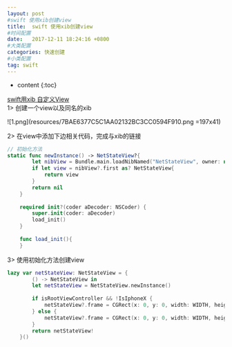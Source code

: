 ```yaml
---
layout: post
#swift 使用xib创建view
title:  swift 使用xib创建view
#时间配置
date:   2017-12-11 18:24:16 +0800
#大类配置
categories: 快速创建
#小类配置
tag: swift
---
```


* content
{:toc}

[swift用xib 自定义View](http://blog.csdn.net/yeshennet/article/details/51577213)<br>
1> 创建一个view以及同名的xib

![1.png](resources/7BAE6377C5C1AA02132BC3CC0594F910.png =197x41)

2> 在view中添加下边相关代码，完成与xib的链接

```swift
// 初始化方法
static func newInstance() -> NetStateView?{
        let nibView = Bundle.main.loadNibNamed("NetStateView", owner: nil, options: nil)
        if let view = nibView?.first as? NetStateView{
            return view
        }
        return nil
    }
    
    required init?(coder aDecoder: NSCoder) {
        super.init(coder: aDecoder)
        load_init()
    }
    
    func load_init(){
    }
```

3> 使用初始化方法创建view 

```swift
lazy var netStateView: NetStateView = {
        () -> NetStateView in
        let netStateView = NetStateView.newInstance()
        
        if isRootViewController && !IsIphoneX {
            netStateView?.frame = CGRect(x: 0, y: 0, width: WIDTH, height: HEIGHT)
        } else {
            netStateView?.frame = CGRect(x: 0, y: 0, width: WIDTH, height: HEIGHT-Navigation_StatusHeight)
        }
        return netStateView!
    }()
```
